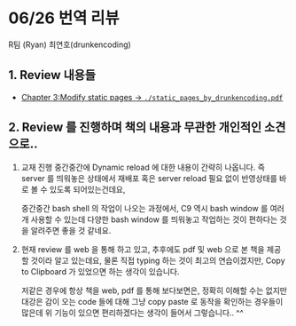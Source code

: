 # 06/26 번역 리뷰

R팀 (Ryan) 최연호(drunkencoding)

## 1. Review 내용들

-   [Chapter 3:Modify static pages -> `./static_pages_by_drunkencoding.pdf`](static_pages_by_drunkencoding.pdf)

## 2. Review 를 진행하며 책의 내용과 무관한 개인적인 소견으로..

1.  교재 진행 중간중간에 Dynamic reload 에 대한 내용이 간략히 나옵니다. 즉 server 를 띄워놓은 상태에서 재배포 혹은 server reload 필요 없이 반영상태를 바로 볼 수 있도록 되어있는건데요,

    중간중간 bash shell 의 작업이 나오는 과정에서, C9 역시 bash window 를 여러개 사용할 수 있는데 다양한 bash window 를 띄워놓고 작업하는 것이 편하다는 것을 알려주면 좋을 것 같네요.

2.  현재 review 를 web 을 통해 하고 있고, 추후에도 pdf 및 web 으로 본 책을 제공할 것이라 알고 있는데요, 물론 직접 typing 하는 것이 최고의 연습이겠지만, Copy to Clipboard 가 있었으면 하는 생각이 있습니다.

    저같은 경우에 항상 책을 web, pdf 를 통해 보다보면은, 정확히 이해할 수는 없지만 대강은 감이 오는 code 들에 대해 그냥 copy paste 로 동작을 확인하는 경우들이 많은데 위 기능이 있으면 편리하겠다는 생각이 들어서 그렇습니다.. ^^


